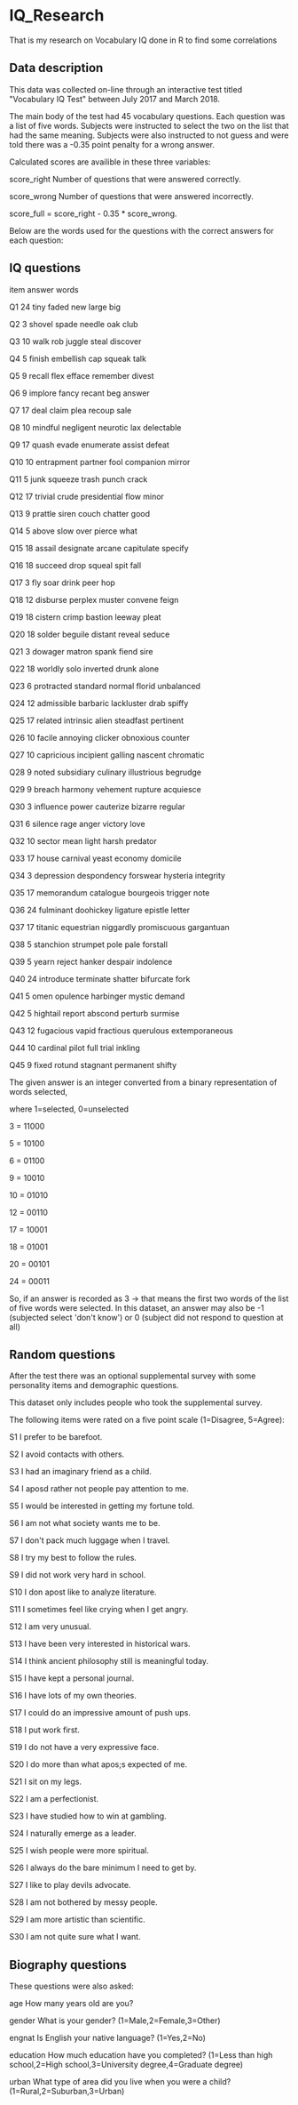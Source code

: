 # IQ_Research
That is my research on Vocabulary IQ done in R to find some correlations

## Data description
This data was collected on-line through an interactive test titled "Vocabulary IQ Test" between July 2017 and March 2018. 

The main body of the test had 45 vocabulary questions. Each question was a list of five words. Subjects were instructed to select the two on the list that had the same meaning. Subjects were also instructed to not guess and were told there was a -0.35 point penalty for a wrong answer.

Calculated scores are availible in these three variables:

score_right	Number of questions that were answered correctly.

score_wrong	Number of questions that were answered incorrectly.

score_full	= score_right - 0.35 * score_wrong.


Below are the words used for the questions with the correct answers for each question:

## IQ questions
item	answer	words

Q1 	24 	tiny faded new large big

Q2 	3 	shovel spade needle oak club

Q3 	10 	walk rob juggle steal discover

Q4 	5 	finish embellish cap squeak talk

Q5 	9 	recall flex efface remember divest

Q6 	9 	implore fancy recant beg answer

Q7 	17 	deal claim plea recoup sale

Q8 	10 	mindful negligent neurotic lax delectable

Q9 	17 	quash evade enumerate assist defeat

Q10 	10 	entrapment partner fool companion mirror

Q11 	5 	junk squeeze trash punch crack

Q12 	17 	trivial crude presidential flow minor

Q13 	9 	prattle siren couch chatter good

Q14 	5 	above slow over pierce what

Q15 	18 	assail designate arcane capitulate specify

Q16 	18 	succeed drop squeal spit fall

Q17 	3 	fly soar drink peer hop

Q18 	12 	disburse perplex muster convene feign

Q19 	18 	cistern crimp bastion leeway pleat

Q20 	18 	solder beguile distant reveal seduce

Q21 	3 	dowager matron spank fiend sire

Q22 	18 	worldly solo inverted drunk alone

Q23 	6 	protracted standard normal florid unbalanced

Q24 	12 	admissible barbaric lackluster drab spiffy

Q25 	17 	related intrinsic alien steadfast pertinent

Q26 	10 	facile annoying clicker obnoxious counter

Q27 	10 	capricious incipient galling nascent chromatic

Q28 	9 	noted subsidiary culinary illustrious begrudge

Q29 	9 	breach harmony vehement rupture acquiesce

Q30 	3 	influence power cauterize bizarre regular

Q31 	6 	silence rage anger victory love

Q32 	10 	sector mean light harsh predator

Q33 	17 	house carnival yeast economy domicile

Q34 	3 	depression despondency forswear hysteria integrity

Q35 	17 	memorandum catalogue bourgeois trigger note

Q36 	24 	fulminant doohickey ligature epistle letter

Q37 	17 	titanic equestrian niggardly promiscuous gargantuan

Q38 	5 	stanchion strumpet pole pale forstall

Q39 	5 	yearn reject hanker despair indolence

Q40 	24 	introduce terminate shatter bifurcate fork

Q41 	5 	omen opulence harbinger mystic demand

Q42 	5 	hightail report abscond perturb surmise

Q43 	12 	fugacious vapid fractious querulous extemporaneous

Q44 	10 	cardinal pilot full trial inkling

Q45 	9 	fixed rotund stagnant permanent shifty



The given answer is an integer converted from a binary representation of words selected,

where 1=selected, 0=unselected

3 = 11000

5 = 10100

6 = 01100

9 = 10010

10 = 01010

12 = 00110

17 = 10001

18 = 01001

20 = 00101

24 = 00011


So, if an answer is recorded as 3 -> that means the first two words of the list of five words were selected. In this dataset, an answer may also be -1 (subjected select 'don't know') or 0 (subject did not respond to question at all)

## Random questions

After the test there was an optional supplemental survey with some personality items and demographic questions.

This dataset only includes people who took the supplemental survey.

The following items were rated on a five point scale (1=Disagree, 5=Agree):

S1	I prefer to be barefoot.

S2	I avoid contacts with others.

S3	I had an imaginary friend as a child.

S4	I aposd rather not people pay attention to me.

S5	I would be interested in getting my fortune told.

S6	I am not what society wants me to be.

S7	I don't pack much luggage when I travel.

S8	I try my best to follow the rules.

S9	I did not work very hard in school.

S10	I don apost like to analyze literature.

S11	I sometimes feel like crying when I get angry.

S12	I am very unusual.

S13	I have been very interested in historical wars.

S14	I think ancient philosophy still is meaningful today.

S15	I have kept a personal journal.

S16	I have lots of my own theories.

S17	I could do an impressive amount of push ups.

S18	I put work first.

S19	I do not have a very expressive face.

S20	I do more than what apos;s expected of me.

S21	I sit on my legs.

S22	I am a perfectionist.

S23	I have studied how to win at gambling.

S24	I naturally emerge as a leader.

S25	I wish people were more spiritual.

S26	I always do the bare minimum I need to get by.

S27	I like to play devils advocate.

S28	I am not bothered by messy people.

S29	I am more artistic than scientific.

S30	I am not quite sure what I want.

## Biography questions

These questions were also asked:

age		How many years old are you?

gender		What is your gender? (1=Male,2=Female,3=Other)

engnat		Is English your native language? (1=Yes,2=No)

education	How much education have you completed? (1=Less than high school,2=High school,3=University degree,4=Graduate degree)

urban		What type of area did you live when you were a child? (1=Rural,2=Suburban,3=Urban)

